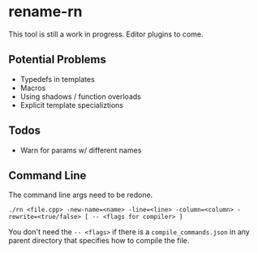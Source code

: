 # rename-rn

This tool is still a work in progress.
Editor plugins to come.

## Potential Problems

* Typedefs in templates
* Macros
* Using shadows / function overloads
* Explicit template specializtions

## Todos

* Warn for params w/ different names

## Command Line

The command line args need to be redone.

```
./rn <file.cpp> -new-name=<name> -line=<line> -column=<column> -rewrite=<true/false> [ -- <flags for compiler> ]
```

You don't need the `-- <flags>` if there is a `compile_commands.json` in any parent directory that specifies how to compile the file.
